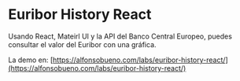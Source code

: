 # Euribor History React

Usando React, Mateirl UI y la API del Banco Central Europeo, puedes consultar el valor del Euribor con una gráfica.

La demo en: [https://alfonsobueno.com/labs/euribor-history-react/](https://alfonsobueno.com/labs/euribor-history-react/)
